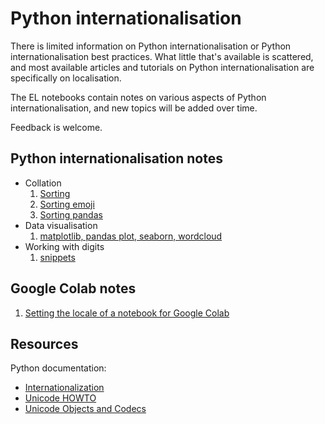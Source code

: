 # Python internationalisation

There is limited information on Python internationalisation or Python internationalisation best practices. What little that's available is scattered, and most available articles and tutorials on Python internationalisation are specifically on localisation.

The EL notebooks contain notes on various aspects of Python internationalisation, and new topics will be added over time.

Feedback is welcome.
## Python internationalisation notes

* Collation
    1. [Sorting](https://github.com/enabling-languages/python-i18n/blob/main/notebooks/Collation.ipynb)
    2. [Sorting emoji](https://github.com/enabling-languages/python-i18n/blob/main/notebooks/Sorting_emoji.ipynb)
    3. [Sorting pandas](https://github.com/enabling-languages/python-i18n/blob/main/notebooks/sorting_pandas.ipynb)
* Data visualisation
    1. [matplotlib, pandas plot, seaborn, wordcloud](https://github.com/enabling-languages/python-i18n/blob/main/docs/matplotlib.md)
* Working with digits
    1. [snippets](https://github.com/enabling-languages/python-i18n/blob/main/snippets/convert_digits.py)

## Google Colab notes

1. [Setting the locale of a notebook for Google Colab](https://github.com/enabling-languages/python-i18n/blob/main/colab/locale_module_colab.ipynb)

## Resources

Python documentation: 

* [Internationalization](https://docs.python.org/3/library/i18n.html)
* [Unicode HOWTO](https://docs.python.org/3/howto/unicode.html)
* [Unicode Objects and Codecs](https://docs.python.org/3/c-api/unicode.html)
